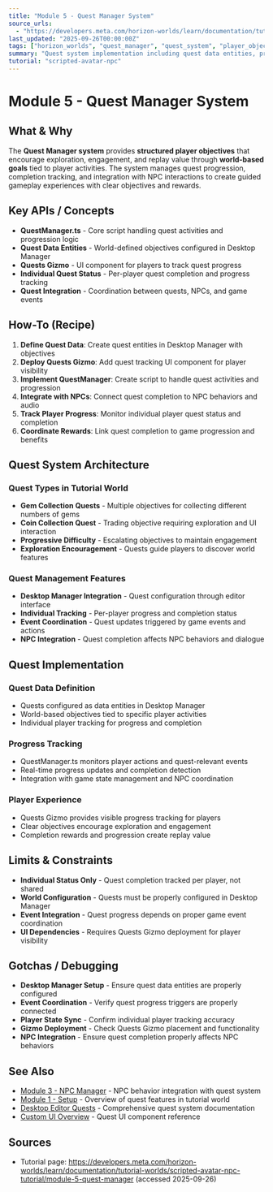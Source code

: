 ```yaml
---
title: "Module 5 - Quest Manager System"
source_urls:
  - "https://developers.meta.com/horizon-worlds/learn/documentation/tutorial-worlds/scripted-avatar-npc-tutorial/module-5-quest-manager"
last_updated: "2025-09-26T00:00:00Z"
tags: ["horizon_worlds", "quest_manager", "quest_system", "player_objectives", "quest_gizmo"]
summary: "Quest system implementation including quest data entities, progress tracking, and integration with NPCs for player objective management."
tutorial: "scripted-avatar-npc"
---
```


# Module 5 - Quest Manager System

## What & Why

The **Quest Manager system** provides **structured player objectives** that encourage exploration, engagement, and replay value through **world-based goals** tied to player activities. The system manages quest progression, completion tracking, and integration with NPC interactions to create guided gameplay experiences with clear objectives and rewards.

## Key APIs / Concepts

- **QuestManager.ts** - Core script handling quest activities and progression logic
- **Quest Data Entities** - World-defined objectives configured in Desktop Manager
- **Quests Gizmo** - UI component for players to track quest progress
- **Individual Quest Status** - Per-player quest completion and progress tracking
- **Quest Integration** - Coordination between quests, NPCs, and game events

## How-To (Recipe)

1. **Define Quest Data**: Create quest entities in Desktop Manager with objectives
2. **Deploy Quests Gizmo**: Add quest tracking UI component for player visibility
3. **Implement QuestManager**: Create script to handle quest activities and progression
4. **Integrate with NPCs**: Connect quest completion to NPC behaviors and audio
5. **Track Player Progress**: Monitor individual player quest status and completion
6. **Coordinate Rewards**: Link quest completion to game progression and benefits

## Quest System Architecture

### Quest Types in Tutorial World
- **Gem Collection Quests** - Multiple objectives for collecting different numbers of gems
- **Coin Collection Quest** - Trading objective requiring exploration and UI interaction
- **Progressive Difficulty** - Escalating objectives to maintain engagement
- **Exploration Encouragement** - Quests guide players to discover world features

### Quest Management Features
- **Desktop Manager Integration** - Quest configuration through editor interface
- **Individual Tracking** - Per-player progress and completion status
- **Event Coordination** - Quest updates triggered by game events and actions
- **NPC Integration** - Quest completion affects NPC behaviors and dialogue

## Quest Implementation

### Quest Data Definition
- Quests configured as data entities in Desktop Manager
- World-based objectives tied to specific player activities
- Individual player tracking for progress and completion

### Progress Tracking
- QuestManager.ts monitors player actions and quest-relevant events
- Real-time progress updates and completion detection
- Integration with game state management and NPC coordination

### Player Experience
- Quests Gizmo provides visible progress tracking for players
- Clear objectives encourage exploration and engagement
- Completion rewards and progression create replay value

## Limits & Constraints

- **Individual Status Only** - Quest completion tracked per player, not shared
- **World Configuration** - Quests must be properly configured in Desktop Manager
- **Event Integration** - Quest progress depends on proper game event coordination
- **UI Dependencies** - Requires Quests Gizmo deployment for player visibility

## Gotchas / Debugging

- **Desktop Manager Setup** - Ensure quest data entities are properly configured
- **Event Coordination** - Verify quest progress triggers are properly connected
- **Player State Sync** - Confirm individual player tracking accuracy
- **Gizmo Deployment** - Check Quests Gizmo placement and functionality
- **NPC Integration** - Ensure quest completion properly affects NPC behaviors

## See Also

- [Module 3 - NPC Manager](./03-npc-manager.md) - NPC behavior integration with quest system
- [Module 1 - Setup](./01-setup.md) - Overview of quest features in tutorial world
- [Desktop Editor Quests](../../desktop-editor-overview.md#quests) - Comprehensive quest system documentation
- [Custom UI Overview](../../custom-ui-overview.md) - Quest UI component reference

## Sources

- Tutorial page: https://developers.meta.com/horizon-worlds/learn/documentation/tutorial-worlds/scripted-avatar-npc-tutorial/module-5-quest-manager (accessed 2025-09-26)